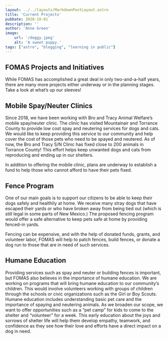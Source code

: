 ```yaml
---
layout: ../../layouts/MarkdownPostLayout.astro
title: 'Current Projects'
pubDate: 2020-10-01
description: ''
author: 'Anne Green'
image:
    url: '/doggy.jpeg'
    alt: 'A sweet puppy.'
tags: ["astro", "blogging", "learning in public"]
---
```

## FOMAS Projects and Initiatives

While FOMAS has accomplished a great deal in only two-and-a-half years, there are many more projects either underway or in the planning stages. Take a look at what’s up our sleeves!

## Mobile Spay/Neuter Clinics

Since 2018, we have been working with Bro and Tracy Animal Welfare’s mobile spay/neuter clinic. The clinic has visited Mountainair and Torrance County to provide low cost spay and neutering services for dogs and cats. We would like to keep providing this service to our community and help cover the cost of those pets who need to be spayed and neutered. As of now, the Bro and Tracy S/N Clinic has fixed close to 200 animals in Torrance County! This effort helps keep unwanted dogs and cats from reproducing and ending up in our shelters.

In addition to offering the mobile clinic, plans are underway to establish a fund to help those who cannot afford to have their pets fixed.

## Fence Program

One of our main goals is to support our citizens to be able to keep their dogs safely and healthily at home. We receive many stray dogs that have escaped their yards or who have broken away from being tied out (which is still legal in some parts of New Mexico.) The proposed fencing program would offer a safe alternative to keep pets safe at home by providing fenced-in yards.

Fencing can be expensive, and with the help of donated funds, grants, and volunteer labor, FOMAS will help to patch fences, build fences, or donate a dog run to those that are in need of such services.

## Humane Education

Providing services such as spay and neuter or building fences is important, but FOMAS also believes in the importance of humane education. We are working on programs that will bring humane education to our community’s children. This would involve volunteers working with groups of children through the schools or civic organizations such as the Girl or Boy Scouts. Humane education includes understanding basic pet care and the importance of spaying and neutering animals. As we broaden our scope, we want to offer opportunities such as a “pet camp” for kids to come to the shelter and “volunteer” for a week. This early education about the joys and sorrows of shelter life will help them develop empathy, teamwork, and confidence as they see how their love and efforts have a direct impact on a dog in need.
